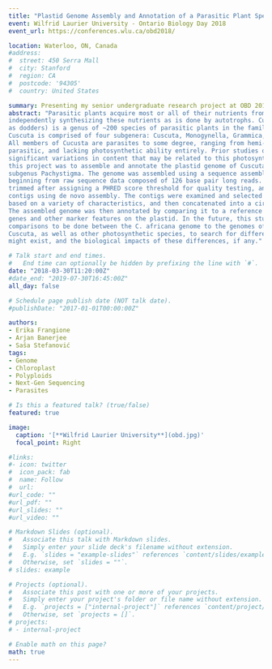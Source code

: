 ```yaml
---
title: "Plastid Genome Assembly and Annotation of a Parasitic Plant Species"
event: Wilfrid Laurier University - Ontario Biology Day 2018
event_url: https://conferences.wlu.ca/obd2018/

location: Waterloo, ON, Canada
#address:
#  street: 450 Serra Mall
#  city: Stanford
#  region: CA
#  postcode: '94305'
#  country: United States

summary: Presenting my senior undergraduate research project at OBD 2018
abstract: "Parasitic plants acquire most or all of their nutrients from a host organism, instead of
independently synthesizing these nutrients as is done by autotrophs. Cuscuta (otherwise known
as dodders) is a genus of ~200 species of parasitic plants in the family Convolvulaceae.
Cuscuta is comprised of four subgenera: Cuscuta, Monogynella, Grammica, and Pachystigma.
All members of Cucusta are parasites to some degree, ranging from hemi-parasitic to fully
parasitic, and lacking photosynthetic ability entirely. Prior studies of plastid genomes displayed
significant variations in content that may be related to this photosynthetic spectrum. The goal of
this project was to assemble and annotate the plastid genome of Cuscuta africana from the
subgenus Pachystigma. The genome was assembled using a sequence assembly pipeline
beginning from raw sequence data composed of 126 base pair long reads. This data was
trimmed after assigning a PHRED score threshold for quality testing, and then assembled into
contigs using de novo assembly. The contigs were examined and selected for plastid content
based on a variety of characteristics, and then concatenated into a circular sequence of DNA.
The assembled genome was then annotated by comparing it to a reference species to identify
genes and other marker features on the plastid. In the future, this study will allow for
comparisons to be done between the C. africana genome to the genomes of species within
Cuscuta, as well as other photosynthetic species, to search for differences and similarities that
might exist, and the biological impacts of these differences, if any."

# Talk start and end times.
#   End time can optionally be hidden by prefixing the line with `#`.
date: "2018-03-30T11:20:00Z"
#date_end: "2019-07-30T16:45:00Z"
all_day: false

# Schedule page publish date (NOT talk date).
#publishDate: "2017-01-01T00:00:00Z"

authors: 
- Erika Frangione
- Arjan Banerjee
- Saša Stefanović
tags: 
- Genome
- Chloroplast
- Polyploids
- Next-Gen Sequencing
- Parasites

# Is this a featured talk? (true/false)
featured: true

image:
  caption: '[**Wilfrid Laurier University**](obd.jpg)'
  focal_point: Right

#links:
#- icon: twitter
#  icon_pack: fab
#  name: Follow
#  url:
#url_code: ""
#url_pdf: ""
#url_slides: ""
#url_video: ""

# Markdown Slides (optional).
#   Associate this talk with Markdown slides.
#   Simply enter your slide deck's filename without extension.
#   E.g. `slides = "example-slides"` references `content/slides/example-slides.md`.
#   Otherwise, set `slides = ""`.
# slides: example

# Projects (optional).
#   Associate this post with one or more of your projects.
#   Simply enter your project's folder or file name without extension.
#   E.g. `projects = ["internal-project"]` references `content/project/deep-learning/index.md`.
#   Otherwise, set `projects = []`.
# projects:
# - internal-project

# Enable math on this page?
math: true
---
```

